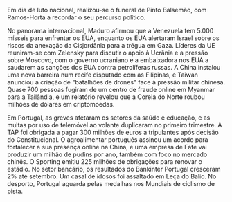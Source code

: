 Em dia de luto nacional, realizou-se o funeral de Pinto Balsemão, com Ramos-Horta a recordar o seu percurso político.

No panorama internacional, Maduro afirmou que a Venezuela tem 5.000 mísseis para enfrentar os EUA, enquanto os EUA alertaram Israel sobre os riscos da anexação da Cisjordânia para a trégua em Gaza. Líderes da UE reuniram-se com Zelensky para discutir o apoio à Ucrânia e a pressão sobre Moscovo, com o governo ucraniano e a embaixadora nos EUA a saudarem as sanções dos EUA contra petrolíferas russas. A China instalou uma nova barreira num recife disputado com as Filipinas, e Taiwan anunciou a criação de "batalhões de drones" face à pressão militar chinesa. Quase 700 pessoas fugiram de um centro de fraude online em Myanmar para a Tailândia, e um relatório revelou que a Coreia do Norte roubou milhões de dólares em criptomoedas.

Em Portugal, as greves afetaram os setores da saúde e educação, e as multas por uso de telemóvel ao volante duplicaram no primeiro trimestre. A TAP foi obrigada a pagar 300 milhões de euros a tripulantes após decisão do Constitucional. O agroalimentar português assinou um acordo para fortalecer a sua presença online na China, e uma empresa de Fafe vai produzir um milhão de pudins por ano, também com foco no mercado chinês. O Sporting emitiu 225 milhões de obrigações para renovar o estádio. No setor bancário, os resultados do Bankinter Portugal cresceram 2% até setembro. Um casal de idosos foi assaltado em Leça do Balio. No desporto, Portugal aguarda pelas medalhas nos Mundiais de ciclismo de pista.
